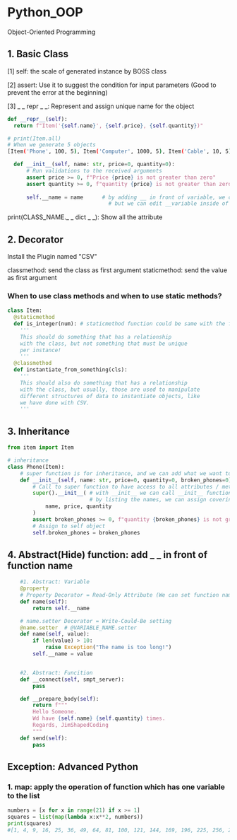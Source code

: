 # Python_OOP
Object-Oriented Programming

## 1. Basic Class

[1] self: the scale of generated instance by BOSS class

[2] assert: Use it to suggest the condition for input parameters (Good to prevent the error at the beginning)

[3] _ _ repr _ _: Represent and assign unique name for the object
```python
def __repr__(self):
  return f"Item('{self.name}', {self.price}, {self.quantity})"
```
```bash
# print(Item.all)
# When we generate 5 objects
[Item('Phone', 100, 5), Item('Computer', 1000, 5), Item('Cable', 10, 5), Item('Mouse', 50, 5), Item('Keyboard', 75, 5)]
```


```python
  def __init__(self, name: str, price=0, quantity=0):
      # Run validations to the received arguments
      assert price >= 0, f"Price {price} is not greater than zero"
      assert quantity >= 0, f"quantity {price} is not greater than zero"
      
      self.__name = name      # by adding __ in front of variable, we can strongly prevent it to be changed .
                                # but we can edit __variable inside of the class by using function
```
print(CLASS_NAME._ _ dict _ _): Show all the attribute

## 2. Decorator
Install the Plugin named "CSV"

classmethod: send the class as first argument
staticmethod: send the value as first argument

### When to use class methods and when to use static methods?
```python
class Item:
  @staticmethod
  def is_integer(num): # staticmethod function could be same with the function outside of the class. But it looks natural to include inside of the class.
    '''
    This should do something that has a relationship
    with the class, but not something that must be unique
    per instance!
    '''
  @classmethod
  def instantiate_from_something(cls):
    '''
    This should also do something that has a relationship
    with the class, but usually, those are used to manipulate
    different structures of data to instantiate objects, like
    we have done with CSV.
    '''
```

## 3. Inheritance
```python
from item import Item

# inheritance
class Phone(Item):
    # super function is for inheritance, and we can add what we want to add.
    def __init__(self, name: str, price=0, quantity=0, broken_phones=0):
        # Call to super function to have access to all attributes / methods
        super().__init__( # with __init__ we can call __init__ function in Item class
                          # by listing the names, we can assign covering that process to parent class
            name, price, quantity
        )
        assert broken_phones >= 0, f"quantity {broken_phones} is not greater than zero"
        # Assign to self object
        self.broken_phones = broken_phones
```



## 4. Abstract(Hide) function: add _ _ in front of function name
```python
    #1. Abstract: Variable
    @property
    # Property Decorator = Read-Only Attribute (We can set function name with variable name)
    def name(self):
        return self.__name

    # name.setter Decorator = Write-Could-Be setting
    @name.setter  # @VARIABLE_NAME.setter
    def name(self, value):
        if len(value) > 10:
            raise Exception("The name is too long!")
        self.__name = value


    #2. Abstract: Funcition
    def __connect(self, smpt_server):
        pass

    def __prepare_body(self):
        return f"""
        Hello Someone.
        Wd have {self.name} {self.quantity} times.
        Regards, JimShapedCoding
        """
    def send(self):
        pass

```



## Exception: Advanced Python
### 1. map: apply the operation of function which has one variable to the list
```python
numbers = [x for x in range(21) if x >= 1]
squares = list(map(lambda x:x**2, numbers))
print(squares)
#[1, 4, 9, 16, 25, 36, 49, 64, 81, 100, 121, 144, 169, 196, 225, 256, 289, 324, 361, 400]
```

